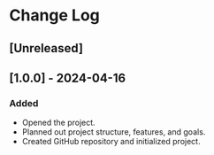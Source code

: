 # Change Log

## [Unreleased]

## [1.0.0] - 2024-04-16
### Added
- Opened the project.
- Planned out project structure, features, and goals.
- Created GitHub repository and initialized project.
